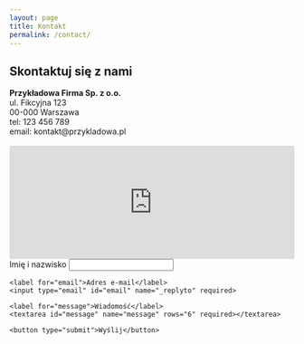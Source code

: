 ```yaml
---
layout: page
title: Kontakt
permalink: /contact/
---
```


## Skontaktuj się z nami

<div class="contact-info-map-flex">
  <div class="contact-info-block">
    <strong>Przykładowa Firma Sp. z o.o.</strong><br>
    ul. Fikcyjna 123<br>
    00-000 Warszawa<br>
    tel: 123 456 789<br>
    email: kontakt@przykladowa.pl<br>
    <br>
  </div>
  <div class="contact-map-block">
    <iframe
      src="https://www.google.com/maps?q=ul.+Fikcyjna+123,+Warszawa&output=embed"
      width="100%"
      height="200"
      style="border:0;"
      allowfullscreen=""
      loading="lazy"
      referrerpolicy="no-referrer-when-downgrade">
    </iframe>
  </div>
</div>

<div class="contact-form-container">
  <form class="contact-form" method="POST" action="https://formspree.io/f/your-form-id">
    <label for="name">Imię i nazwisko</label>
    <input type="text" id="name" name="name" required>

    <label for="email">Adres e-mail</label>
    <input type="email" id="email" name="_replyto" required>

    <label for="message">Wiadomość</label>
    <textarea id="message" name="message" rows="6" required></textarea>

    <button type="submit">Wyślij</button>
  </form>
</div>
